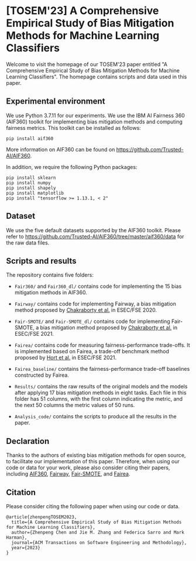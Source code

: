 # [TOSEM'23] A Comprehensive Empirical Study of Bias Mitigation Methods for Machine Learning Classifiers

Welcome to visit the homepage of our TOSEM'23 paper entitled "A Comprehensive Empirical Study of Bias Mitigation Methods for Machine Learning Classifiers". The homepage contains scripts and data used in this paper.

## Experimental environment

We use Python 3.7.11 for our experiments. We use the IBM AI Fairness 360 (AIF360) toolkit for implementing bias mitigation methods and computing fairness metrics. This toolkit can be installed as follows:

```
pip install aif360
```

More information on AIF360 can be found on https://github.com/Trusted-AI/AIF360.

In addition, we require the following Python packages:
```
pip install sklearn
pip install numpy
pip install shapely
pip install matplotlib
pip install "tensorflow >= 1.13.1, < 2"
```

## Dataset

We use the five default datasets supported by the AIF360 toolkit. Please refer to https://github.com/Trusted-AI/AIF360/tree/master/aif360/data for the raw data files.

## Scripts and results
The repository contains five folders:

* ```Fair360/``` and ```Fair360_dl/``` contains code for implementing the 15 bias mitigation methods in AIF360.

* ```Fairway/``` contains code for implementing Fairway, a bias mitigation method proposed by [Chakraborty et al.](https://doi.org/10.1145/3368089.3409697) in ESEC/FSE 2020.

* ```Fair-SMOTE/``` and ```Fair-SMOTE_dl/``` contains code for implementing Fair-SMOTE, a bias mitigation method proposed by [Chakraborty et al.](https://doi.org/10.1145/3468264.3468537) in ESEC/FSE 2021.

* ```Fairea/``` contains code for measuring fairness-performance trade-offs. It is implemented based on Fairea, a trade-off benchmark method proposed by [Hort et al.](https://doi.org/10.1145/3468264.3468565) in ESEC/FSE 2021.

* ```Fairea_baseline/``` contains the fairness-performance trade-off baselines constructed by Fairea.
  
* ```Results/``` contains the raw results of the original models and the models after applying 17 bias mitigation methods in eight tasks. Each file in this folder has 51 columns, with the first column indicating the metric, and the next 50 columns the metric values of 50 runs.

* ```Analysis_code/``` contains the scripts to produce all the results in the paper.

## Declaration

Thanks to the authors of existing bias mitigation methods for open source, to facilitate our implementation of this paper. Therefore, when using our code or data for your work, please also consider citing their papers, including [AIF360](https://arxiv.org/abs/1810.01943), [Fairway](https://doi.org/10.1145/3368089.3409697), [Fair-SMOTE](https://doi.org/10.1145/3468264.3468537), and [Fairea](https://doi.org/10.1145/3468264.3468565).

## Citation
Please consider citing the following paper when using our code or data.
```
@article{zhenpengTOSEM2023,
  title={A Comprehensive Empirical Study of Bias Mitigation Methods for Machine Learning Classifiers},
  author={Zhenpeng Chen and Jie M. Zhang and Federica Sarro and Mark Harman},
  journal={ACM Transactions on Software Engineering and Methodology},
  year={2023}
}
```
